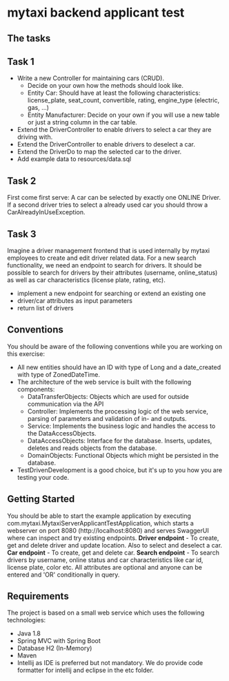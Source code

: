 # mytaxi backend applicant test

## The tasks
## Task 1
 * Write a new Controller for maintaining cars (CRUD).
   * Decide on your own how the methods should look like.
   * Entity Car: Should have at least the following characteristics: license_plate, seat_count, convertible, rating, engine_type (electric, gas, ...)
   * Entity Manufacturer: Decide on your own if you will use a new table or just a string column in the car table.
 * Extend the DriverController to enable drivers to select a car they are driving with.
 * Extend the DriverController to enable drivers to deselect a car.
 * Extend the DriverDo to map the selected car to the driver.
 * Add example data to resources/data.sql
 
## Task 2
First come first serve: A car can be selected by exactly one ONLINE Driver. If a second driver tries to select a already used car you should throw a CarAlreadyInUseException.

## Task 3
Imagine a driver management frontend that is used internally by mytaxi employees to create and edit driver related data. 
For a new search functionality, we need an endpoint to search for drivers. 
It should be possible to search for drivers by their attributes (username, online_status) as well as car characteristics (license plate, rating, etc).
* implement a new endpoint for searching or extend an existing one
* driver/car attributes as input parameters
* return list of drivers

## Conventions
You should be aware of the following conventions while you are working on this exercise:
 * All new entities should have an ID with type of Long and a date_created with type of ZonedDateTime.
 * The architecture of the web service is built with the following components:
 	* DataTransferObjects: Objects which are used for outside communication via the API
   * Controller: Implements the processing logic of the web service, parsing of parameters and validation of in- and outputs.
   * Service: Implements the business logic and handles the access to the DataAccessObjects.
   * DataAccessObjects: Interface for the database. Inserts, updates, deletes and reads objects from the database.
   * DomainObjects: Functional Objects which might be persisted in the database.
 * TestDrivenDevelopment is a good choice, but it's up to you how you are testing your code.

## Getting Started
You should be able to start the example application by executing com.mytaxi.MytaxiServerApplicantTestApplication, which starts a webserver on port 8080 (http://localhost:8080) and serves SwaggerUI where can inspect and try existing endpoints.
**Driver endpoint** - To create, get and delete driver and update location. Also to select and deselect a car.
**Car endpoint** - To create, get and delete car.
**Search endpoint** - To search drivers by username, online status and car characteristics like car id, license plate, color etc. All  attributes are optional and anyone can be entered and 'OR' conditionally in query.

## Requirements
The project is based on a small web service which uses the following technologies:
* Java 1.8
* Spring MVC with Spring Boot
* Database H2 (In-Memory)
* Maven
* Intellij as IDE is preferred but not mandatory. We do provide code formatter for intellij and eclipse in the etc folder.

